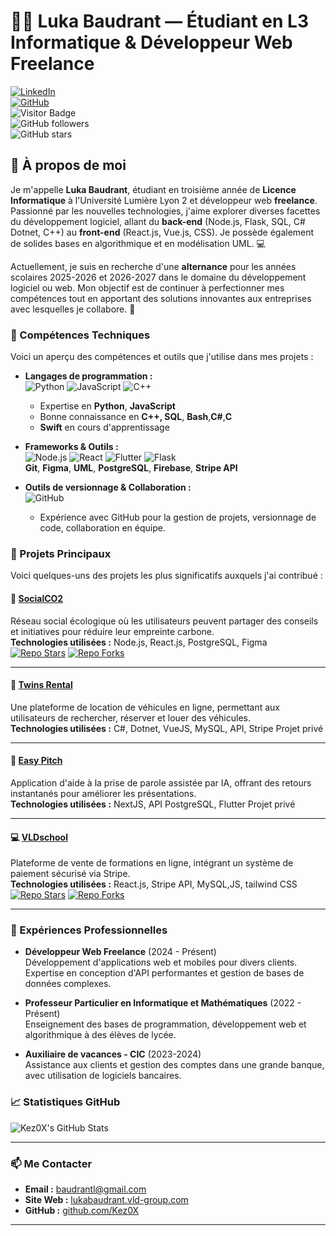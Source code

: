 # 👨‍💻 Luka Baudrant — Étudiant en L3 Informatique & Développeur Web Freelance

[![LinkedIn](https://img.shields.io/badge/-LinkedIn-blue)](https://www.linkedin.com/in/luka-baudrant)  
[![GitHub](https://img.shields.io/badge/-GitHub-black)](https://github.com/Kez0X)  
![Visitor Badge](https://visitor-badge.laobi.icu/badge?page_id=Kez0X.Kez0X)  
![GitHub followers](https://img.shields.io/github/followers/Kez0X?style=social)  
![GitHub stars](https://img.shields.io/github/stars/Kez0X?style=social)

## 🌟 À propos de moi

Je m'appelle **Luka Baudrant**, étudiant en troisième année de **Licence Informatique** à l'Université Lumière Lyon 2 et développeur web **freelance**. Passionné par les nouvelles technologies, j'aime explorer diverses facettes du développement logiciel, allant du **back-end** (Node.js, Flask, SQL, C# Dotnet, C++) au **front-end** (React.js, Vue.js, CSS). Je possède également de solides bases en algorithmique et en modélisation UML. 💻

Actuellement, je suis en recherche d'une **alternance** pour les années scolaires 2025-2026 et 2026-2027 dans le domaine du développement logiciel ou web. Mon objectif est de continuer à perfectionner mes compétences tout en apportant des solutions innovantes aux entreprises avec lesquelles je collabore. 🤝

### 🔧 Compétences Techniques

Voici un aperçu des compétences et outils que j'utilise dans mes projets :

- **Langages de programmation :**  
  ![Python](https://img.shields.io/badge/Python-3670A0?style=for-the-badge&logo=python&logoColor=ffdd54) ![JavaScript](https://img.shields.io/badge/JavaScript-F7DF1E?style=for-the-badge&logo=javascript&logoColor=black) ![C++](https://img.shields.io/badge/C%2B%2B-00599C?style=for-the-badge&logo=c%2B%2B&logoColor=white)  
  - Expertise en **Python**, **JavaScript**  
  - Bonne connaissance en **C++, SQL**, **Bash**,**C#**,**C**
  - **Swift** en cours d'apprentissage

- **Frameworks & Outils :**  
  ![Node.js](https://img.shields.io/badge/Node.js-43853D?style=for-the-badge&logo=node.js&logoColor=white) ![React](https://img.shields.io/badge/React-20232A?style=for-the-badge&logo=react&logoColor=61DAFB) ![Flutter](https://img.shields.io/badge/Flutter-02569B?style=for-the-badge&logo=flutter&logoColor=white) ![Flask](https://img.shields.io/badge/Flask-000000?style=for-the-badge&logo=flask&logoColor=white)  
  **Git**, **Figma**, **UML**, **PostgreSQL**, **Firebase**, **Stripe API**

- **Outils de versionnage & Collaboration :**  
  ![GitHub](https://img.shields.io/badge/GitHub-181717?style=for-the-badge&logo=github&logoColor=white)  
  - Expérience avec GitHub pour la gestion de projets, versionnage de code, collaboration en équipe.

### 🚀 Projets Principaux

Voici quelques-uns des projets les plus significatifs auxquels j'ai contribué :

#### 🌱 [**SocialCO2**](https://app.social-co2.vld-group.com)
Réseau social écologique où les utilisateurs peuvent partager des conseils et initiatives pour réduire leur empreinte carbone.  
**Technologies utilisées :** Node.js, React.js, PostgreSQL, Figma  
[![Repo Stars](https://img.shields.io/github/stars/VLD-dev-team/Social-Co2?style=social)](https://github.com/VLD-dev-team/Social-Co2) [![Repo Forks](https://img.shields.io/github/forks/VLD-dev-team/Social-Co2?style=social)](https://github.com/VLD-dev-team/Social-Co2)

---

#### 🚗 [**Twins Rental**](https://github.com/Kez0X/TwinsRental)
Une plateforme de location de véhicules en ligne, permettant aux utilisateurs de rechercher, réserver et louer des véhicules.  
**Technologies utilisées :** C#, Dotnet, VueJS, MySQL, API, Stripe
Projet privé

---

#### 🎤 [**Easy Pitch**](https://github.com/Kez0X/EasyPitch)
Application d'aide à la prise de parole assistée par IA, offrant des retours instantanés pour améliorer les présentations.  
**Technologies utilisées :** NextJS, API PostgreSQL, Flutter
Projet privé

---

#### 💻 [**VLDschool**](https://school.vld-group.com)
Plateforme de vente de formations en ligne, intégrant un système de paiement sécurisé via Stripe.  
**Technologies utilisées :** React.js, Stripe API, MySQL,JS, tailwind CSS
[![Repo Stars](https://img.shields.io/github/stars/VLD-dev-team/VLDschool?style=social)](https://github.com/VLD-dev-team/VLDschool) [![Repo Forks](https://img.shields.io/github/forks/VLD-dev-team/VLDschool?style=social)](https://github.com/VLD-dev-team/VLDschool)

---

### 💼 Expériences Professionnelles

- **Développeur Web Freelance** (2024 - Présent)  
  Développement d'applications web et mobiles pour divers clients. Expertise en conception d'API performantes et gestion de bases de données complexes.

- **Professeur Particulier en Informatique et Mathématiques** (2022 - Présent)  
  Enseignement des bases de programmation, développement web et algorithmique à des élèves de lycée.

- **Auxiliaire de vacances - CIC** (2023-2024)  
  Assistance aux clients et gestion des comptes dans une grande banque, avec utilisation de logiciels bancaires.

### 📈 Statistiques GitHub

![Kez0X's GitHub Stats](https://github-readme-stats.vercel.app/api?username=Kez0X&show_icons=true&theme=radical)

---

### 📫 Me Contacter

- **Email :** [baudrantl@gmail.com](mailto:baudrantl@gmail.com)  
- **Site Web :** [lukabaudrant.vld-group.com](https://lukabaudrant.vld-group.com)  
- **GitHub :** [github.com/Kez0X](https://github.com/Kez0X)

---
<!--
**Kez0X/Kez0X** is a ✨ _special_ ✨ repository because its `README.md` (this file) appears on your GitHub profile.

Here are some ideas to get you started:

- 🔭 I’m currently working on ...
- 🌱 I’m currently learning ...
- 👯 I’m looking to collaborate on ...
- 🤔 I’m looking for help with ...
- 💬 Ask me about ...
- 📫 How to reach me: ...
- 😄 Pronouns: ...
- ⚡ Fun fact: ...
-->
